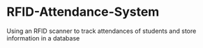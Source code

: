 # RFID-Attendance-System
Using an RFID scanner to track attendances of students and store information in a database
